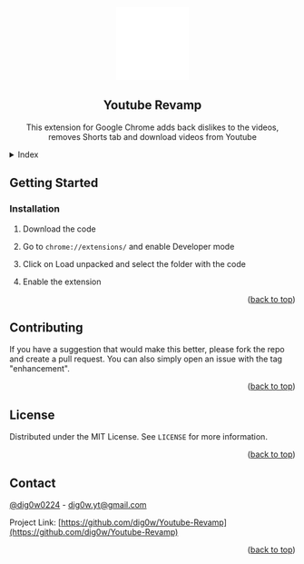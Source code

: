 <!-- PROJECT LOGO -->
<br />
<div align="center">
  <img src=icons/logo_128x.png>
  <h2 align="center">Youtube Revamp</h2>

  <p align="center">
    This extension for Google Chrome adds back dislikes to the videos, removes Shorts tab and download videos from Youtube
  </p>
</div>



<!-- Index -->
<details>
  <summary>Index</summary>
  <ol>
    <li>
      <a href="#getting-started">Getting Started</a>
      <ul>
        <li><a href="#installation">Installation</a></li>
      </ul>
    </li>
    <li><a href="#contributing">Contributing</a></li>
    <li><a href="#license">License</a></li>
    <li><a href="#contact">Contact</a></li>
  </ol>
</details>


<!-- GETTING STARTED -->
## Getting Started

### Installation

1. Download the code

2. Go to `chrome://extensions/` and enable Developer mode

3. Click on Load unpacked and select the folder with the code

4. Enable the extension

<p align="right">(<a href="#readme-top">back to top</a>)</p>



<!-- CONTRIBUTING -->
## Contributing

If you have a suggestion that would make this better, please fork the repo and create a pull request. You can also simply open an issue with the tag "enhancement".

<p align="right">(<a href="#readme-top">back to top</a>)</p>



<!-- LICENSE -->
## License

Distributed under the MIT License. See `LICENSE` for more information.

<p align="right">(<a href="#readme-top">back to top</a>)</p>



<!-- CONTACT -->
## Contact

[@dig0w0224](https://twitter.com/dig0w0224) - dig0w.yt@gmail.com

Project Link: [https://github.com/dig0w/Youtube-Revamp](https://github.com/dig0w/Youtube-Revamp)

<p align="right">(<a href="#readme-top">back to top</a>)</p>
